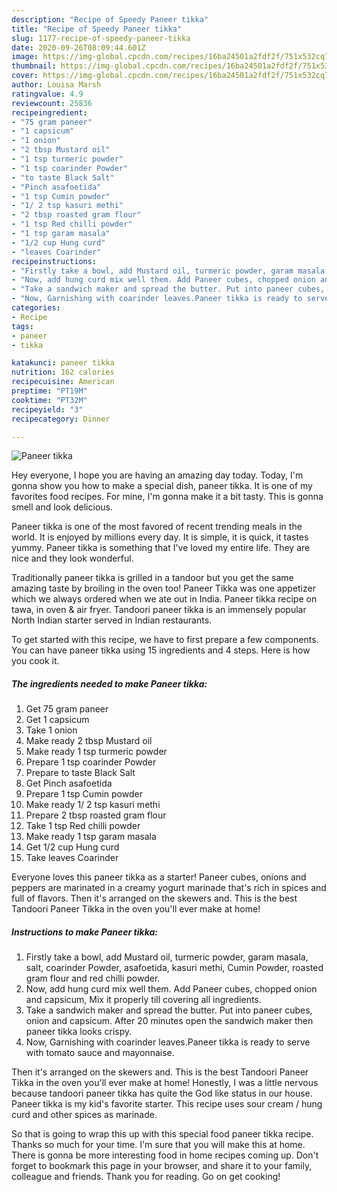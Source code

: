 ```yaml
---
description: "Recipe of Speedy Paneer tikka"
title: "Recipe of Speedy Paneer tikka"
slug: 1177-recipe-of-speedy-paneer-tikka
date: 2020-09-26T08:09:44.601Z
image: https://img-global.cpcdn.com/recipes/16ba24501a2fdf2f/751x532cq70/paneer-tikka-recipe-main-photo.jpg
thumbnail: https://img-global.cpcdn.com/recipes/16ba24501a2fdf2f/751x532cq70/paneer-tikka-recipe-main-photo.jpg
cover: https://img-global.cpcdn.com/recipes/16ba24501a2fdf2f/751x532cq70/paneer-tikka-recipe-main-photo.jpg
author: Louisa Marsh
ratingvalue: 4.9
reviewcount: 25836
recipeingredient:
- "75 gram paneer"
- "1 capsicum"
- "1 onion"
- "2 tbsp Mustard oil"
- "1 tsp turmeric powder"
- "1 tsp coarinder Powder"
- "to taste Black Salt"
- "Pinch asafoetida"
- "1 tsp Cumin powder"
- "1/ 2 tsp kasuri methi"
- "2 tbsp roasted gram flour"
- "1 tsp Red chilli powder"
- "1 tsp garam masala"
- "1/2 cup Hung curd"
- "leaves Coarinder"
recipeinstructions:
- "Firstly take a bowl, add Mustard oil, turmeric powder, garam masala, salt, coarinder Powder, asafoetida, kasuri methi, Cumin Powder, roasted gram flour and red chilli powder."
- "Now, add hung curd mix well them. Add Paneer cubes, chopped onion and capsicum, Mix it properly till covering all ingredients."
- "Take a sandwich maker and spread the butter. Put into paneer cubes, onion and capsicum. After 20 minutes open the sandwich maker then paneer tikka looks crispy."
- "Now, Garnishing with coarinder leaves.Paneer tikka is ready to serve with tomato sauce and mayonnaise."
categories:
- Recipe
tags:
- paneer
- tikka

katakunci: paneer tikka 
nutrition: 162 calories
recipecuisine: American
preptime: "PT19M"
cooktime: "PT32M"
recipeyield: "3"
recipecategory: Dinner

---
```



![Paneer tikka](https://img-global.cpcdn.com/recipes/16ba24501a2fdf2f/751x532cq70/paneer-tikka-recipe-main-photo.jpg)

Hey everyone, I hope you are having an amazing day today. Today, I'm gonna show you how to make a special dish, paneer tikka. It is one of my favorites food recipes. For mine, I'm gonna make it a bit tasty. This is gonna smell and look delicious.

Paneer tikka is one of the most favored of recent trending meals in the world. It is enjoyed by millions every day. It is simple, it is quick, it tastes yummy. Paneer tikka is something that I've loved my entire life. They are nice and they look wonderful.

Traditionally paneer tikka is grilled in a tandoor but you get the same amazing taste by broiling in the oven too! Paneer Tikka was one appetizer which we always ordered when we ate out in India. Paneer tikka recipe on tawa, in oven &amp; air fryer. Tandoori paneer tikka is an immensely popular North Indian starter served in Indian restaurants.


To get started with this recipe, we have to first prepare a few components. You can have paneer tikka using 15 ingredients and 4 steps. Here is how you cook it.

<!--inarticleads1-->

##### The ingredients needed to make Paneer tikka:

1. Get 75 gram paneer
1. Get 1 capsicum
1. Take 1 onion
1. Make ready 2 tbsp Mustard oil
1. Make ready 1 tsp turmeric powder
1. Prepare 1 tsp coarinder Powder
1. Prepare to taste Black Salt
1. Get Pinch asafoetida
1. Prepare 1 tsp Cumin powder
1. Make ready 1/ 2 tsp kasuri methi
1. Prepare 2 tbsp roasted gram flour
1. Take 1 tsp Red chilli powder
1. Make ready 1 tsp garam masala
1. Get 1/2 cup Hung curd
1. Take leaves Coarinder


Everyone loves this paneer tikka as a starter! Paneer cubes, onions and peppers are marinated in a creamy yogurt marinade that&#39;s rich in spices and full of flavors. Then it&#39;s arranged on the skewers and. This is the best Tandoori Paneer Tikka in the oven you&#39;ll ever make at home! 

<!--inarticleads2-->

##### Instructions to make Paneer tikka:

1. Firstly take a bowl, add Mustard oil, turmeric powder, garam masala, salt, coarinder Powder, asafoetida, kasuri methi, Cumin Powder, roasted gram flour and red chilli powder.
1. Now, add hung curd mix well them. Add Paneer cubes, chopped onion and capsicum, Mix it properly till covering all ingredients.
1. Take a sandwich maker and spread the butter. Put into paneer cubes, onion and capsicum. After 20 minutes open the sandwich maker then paneer tikka looks crispy.
1. Now, Garnishing with coarinder leaves.Paneer tikka is ready to serve with tomato sauce and mayonnaise.


Then it&#39;s arranged on the skewers and. This is the best Tandoori Paneer Tikka in the oven you&#39;ll ever make at home! Honestly, I was a little nervous because tandoori paneer tikka has quite the God like status in our house. Paneer tikka is my kid&#39;s favorite starter. This recipe uses sour cream / hung curd and other spices as marinade. 

So that is going to wrap this up with this special food paneer tikka recipe. Thanks so much for your time. I'm sure that you will make this at home. There is gonna be more interesting food in home recipes coming up. Don't forget to bookmark this page in your browser, and share it to your family, colleague and friends. Thank you for reading. Go on get cooking!

